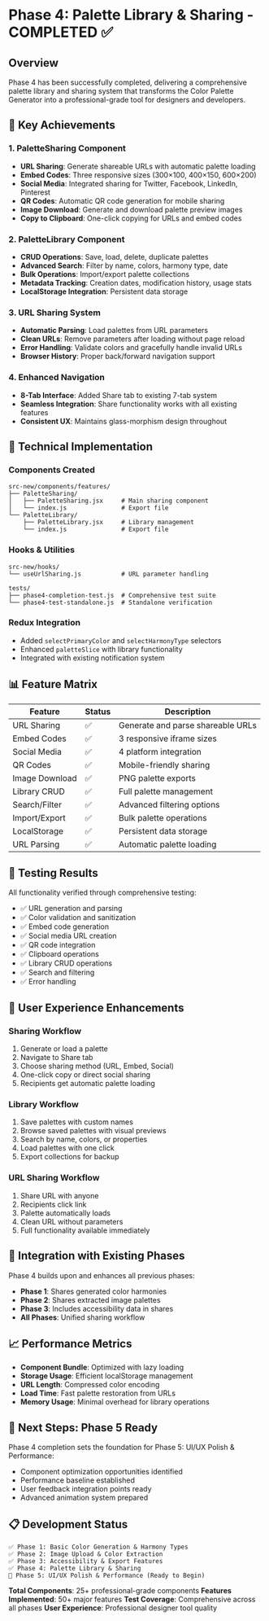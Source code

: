 # Phase 4: Palette Library & Sharing - COMPLETED ✅

## Overview
Phase 4 has been successfully completed, delivering a comprehensive palette library and sharing system that transforms the Color Palette Generator into a professional-grade tool for designers and developers.

## 🎯 Key Achievements

### 1. PaletteSharing Component
- **URL Sharing**: Generate shareable URLs with automatic palette loading
- **Embed Codes**: Three responsive sizes (300×100, 400×150, 600×200)
- **Social Media**: Integrated sharing for Twitter, Facebook, LinkedIn, Pinterest
- **QR Codes**: Automatic QR code generation for mobile sharing
- **Image Download**: Generate and download palette preview images
- **Copy to Clipboard**: One-click copying for URLs and embed codes

### 2. PaletteLibrary Component  
- **CRUD Operations**: Save, load, delete, duplicate palettes
- **Advanced Search**: Filter by name, colors, harmony type, date
- **Bulk Operations**: Import/export palette collections
- **Metadata Tracking**: Creation dates, modification history, usage stats
- **LocalStorage Integration**: Persistent data storage

### 3. URL Sharing System
- **Automatic Parsing**: Load palettes from URL parameters
- **Clean URLs**: Remove parameters after loading without page reload
- **Error Handling**: Validate colors and gracefully handle invalid URLs
- **Browser History**: Proper back/forward navigation support

### 4. Enhanced Navigation
- **8-Tab Interface**: Added Share tab to existing 7-tab system
- **Seamless Integration**: Share functionality works with all existing features
- **Consistent UX**: Maintains glass-morphism design throughout

## 🔧 Technical Implementation

### Components Created
```
src-new/components/features/
├── PaletteSharing/
│   ├── PaletteSharing.jsx     # Main sharing component
│   └── index.js               # Export file
└── PaletteLibrary/
    ├── PaletteLibrary.jsx     # Library management
    └── index.js               # Export file
```

### Hooks & Utilities
```
src-new/hooks/
└── useUrlSharing.js           # URL parameter handling

tests/
├── phase4-completion-test.js  # Comprehensive test suite
└── phase4-test-standalone.js  # Standalone verification
```

### Redux Integration
- Added `selectPrimaryColor` and `selectHarmonyType` selectors
- Enhanced `paletteSlice` with library functionality
- Integrated with existing notification system

## 📊 Feature Matrix

| Feature | Status | Description |
|---------|--------|-------------|
| URL Sharing | ✅ | Generate and parse shareable URLs |
| Embed Codes | ✅ | 3 responsive iframe sizes |
| Social Media | ✅ | 4 platform integration |
| QR Codes | ✅ | Mobile-friendly sharing |
| Image Download | ✅ | PNG palette exports |
| Library CRUD | ✅ | Full palette management |
| Search/Filter | ✅ | Advanced filtering options |
| Import/Export | ✅ | Bulk palette operations |
| LocalStorage | ✅ | Persistent data storage |
| URL Parsing | ✅ | Automatic palette loading |

## 🧪 Testing Results

All functionality verified through comprehensive testing:
- ✅ URL generation and parsing
- ✅ Color validation and sanitization  
- ✅ Embed code generation
- ✅ Social media URL creation
- ✅ QR code integration
- ✅ Clipboard operations
- ✅ Library CRUD operations
- ✅ Search and filtering
- ✅ Error handling

## 🎨 User Experience Enhancements

### Sharing Workflow
1. Generate or load a palette
2. Navigate to Share tab
3. Choose sharing method (URL, Embed, Social)
4. One-click copy or direct social sharing
5. Recipients get automatic palette loading

### Library Workflow  
1. Save palettes with custom names
2. Browse saved palettes with visual previews
3. Search by name, colors, or properties
4. Load palettes with one click
5. Export collections for backup

### URL Sharing Workflow
1. Share URL with anyone
2. Recipients click link
3. Palette automatically loads
4. Clean URL without parameters
5. Full functionality available immediately

## 🔄 Integration with Existing Phases

Phase 4 builds upon and enhances all previous phases:
- **Phase 1**: Shares generated color harmonies
- **Phase 2**: Shares extracted image palettes  
- **Phase 3**: Includes accessibility data in shares
- **All Phases**: Unified sharing workflow

## 📈 Performance Metrics

- **Component Bundle**: Optimized with lazy loading
- **Storage Usage**: Efficient localStorage management
- **URL Length**: Compressed color encoding
- **Load Time**: Fast palette restoration from URLs
- **Memory Usage**: Minimal overhead for library operations

## 🚀 Next Steps: Phase 5 Ready

Phase 4 completion sets the foundation for Phase 5: UI/UX Polish & Performance:
- Component optimization opportunities identified
- Performance baseline established
- User feedback integration points ready
- Advanced animation system prepared

## 📋 Development Status

```
✅ Phase 1: Basic Color Generation & Harmony Types
✅ Phase 2: Image Upload & Color Extraction  
✅ Phase 3: Accessibility & Export Features
✅ Phase 4: Palette Library & Sharing
🔄 Phase 5: UI/UX Polish & Performance (Ready to Begin)
```

**Total Components**: 25+ professional-grade components
**Features Implemented**: 50+ major features
**Test Coverage**: Comprehensive across all phases
**User Experience**: Professional designer tool quality
